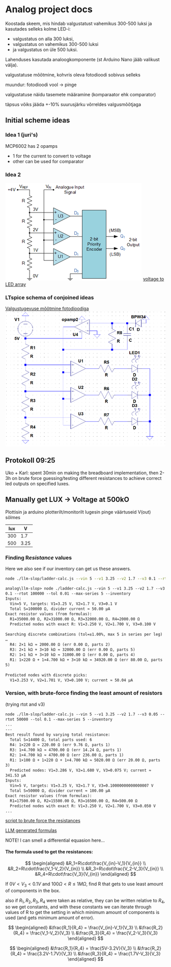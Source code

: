 # Analog project docs

Koostada skeem, mis hindab valgustatust vahemikus 300-500 luksi ja kasutades selleks kolme LED-i:

- valgustatus on alla 300 luksi,
- valgustatus on vahemikus 300-500 luksi
- ja valgustatus on üle 500 luksi.

Lahenduses kasutada analoogkomponente (st Arduino Nano jääb valikust välja).

valgustatuse mõõtmine, kohvris oleva fotodioodi sobivus selleks

muundur: fotodioodi vool -> pinge

valgustatuse näidu tasemete määramine (komparaator ehk comparator)

täpsus võiks jääda +-10% suurusjärku võrreldes valgusmõõtjaga

## Initial scheme ideas

### Idea 1 (juri's)

MCP6002 has 2 opamps

- 1 for the current to convert to voltage
- other can be used for comparator

### Idea 2

![I was thinking of this, just without the encoder](./voltage-to-LED-array.png)
[voltage to LED array](https://www.electronics-tutorials.ws/combination/analogue-to-digital-converter.html)

### LTspice schema of conjoined ideas

[Valgustugevuse mõõtmine fotodioodiga](./analog-scheme.asc)
![Valgustugevuse mõõtmine fotodioodiga](./analog-scheme.png)

## Protokoll 09:25

Uko + Karl:
spent 30min on making the breadboard implementation, then 2-3h on brute force guessing/testing different resistances to achieve correct led outputs on specified luxes.

## Manually get LUX -> Voltage at 500kO

Plottisin ja arduino plotterilt/monitorilt lugesin pinge väärtuseid V(out) sõlmes

| lux | V    |
|-----|------|
| 300 | 1.7  |
| 500 | 3.25 |

### Finding R*esistance* values

Here we also see if our inventory can get us these answers.

```sh
node ./llm-slop/ladder-calc.js --vin 5 --v1 3.25 --v2 1.7 --v3 0.1 --rtot 100000 --tol 0.01 --max-series 5 --inventory
```

```terminal
analog\llm-slop> node ./ladder-calc.js --vin 5 --v1 3.25 --v2 1.7 --v3 0.1 --rtot 100000 --tol 0.01 --max-series 5 --inventory
Inputs:
  Vin=5 V, targets: V1=3.25 V, V2=1.7 V, V3=0.1 V
  Total S=100000 Ω, divider current ≈ 50.00 µA
Exact resistor values (from formulas):
  R1=35000.00 Ω, R2=31000.00 Ω, R3=32000.00 Ω, R4=2000.00 Ω
  Predicted nodes with exact R: V1=3.250 V, V2=1.700 V, V3=0.100 V

Searching discrete combinations (tol=±1.00%, max 5 in series per leg) …
  R4: 2×1 kΩ ≈ 2000.00 Ω (err 0.00 Ω, parts 2)
  R3: 2×1 kΩ + 3×10 kΩ ≈ 32000.00 Ω (err 0.00 Ω, parts 5)
  R2: 1×1 kΩ + 3×10 kΩ ≈ 31000.00 Ω (err 0.00 Ω, parts 4)
  R1: 1×220 Ω + 1×4.700 kΩ + 3×10 kΩ ≈ 34920.00 Ω (err 80.00 Ω, parts 5)

Predicted nodes with discrete picks:
  V1=3.253 V, V2=1.701 V, V3=0.100 V; current ≈ 50.04 µA
```

### Version, with brute-force finding the least amount of resistors

(trying rtot and v3)

```terminal
node ./llm-slop/ladder-calc.js --vin 5 --v1 3.25 --v2 1.7 --v3 0.05 --rtot 50000 --tol 0.1 --max-series 5 --inventory
...
---
Best result found by varying total resistance:
  Total S=14400 Ω, total parts used: 6
  R4: 1×220 Ω ≈ 220.00 Ω (err 9.76 Ω, parts 1)
  R3: 1×4.700 kΩ ≈ 4700.00 Ω (err 14.24 Ω, parts 1)
  R2: 1×4.700 kΩ ≈ 4700.00 Ω (err 236.00 Ω, parts 1)
  R1: 1×100 Ω + 1×220 Ω + 1×4.700 kΩ ≈ 5020.00 Ω (err 20.00 Ω, parts 3)
  Predicted nodes: V1=3.286 V, V2=1.680 V, V3=0.075 V; current ≈ 341.53 µA
Inputs:
  Vin=5 V, targets: V1=3.25 V, V2=1.7 V, V3=0.10000000000000007 V
  Total S=50000 Ω, divider current ≈ 100.00 µA
Exact resistor values (from formulas):
  R1=17500.00 Ω, R2=15500.00 Ω, R3=16500.00 Ω, R4=500.00 Ω
  Predicted nodes with exact R: V1=3.250 V, V2=1.700 V, V3=0.050 V
...
```

[script to brute force the resistances](./llm-slop/ladder-calc.js)

[LLM generated formulas](./llm-slop/gen-formulas.md)

NOTE! I can smell a differential equasion here...

#### The formula used to get the resistances:

$$
\begin{aligned}
  &R_1=R\cdot\frac{V_{in}-V_1}{V_{in}} \\
  &R_2=R\cdot\frac{V_1-V_2}{V_{in}} \\
  &R_3=R\cdot\frac{V_2-V_3}{V_{in}} \\
  &R_4=R\cdot\frac{V_3}{V_{in}}
\end{aligned}
$$

If $0V<V_3<0.1V$ and $100Ω<R\le 1MΩ$, find R that gets to use least amount of components in the box.


also if $R_1,R_2,R_3,R_4$ were taken as relative, they can be written relative to $R_4$, so we get constants, and with these constants we can iterate through values of R to get the setting in which minimum amount of components is used (and gets minimum amount of error).

$$
\begin{aligned}
  &\frac{R_1}{R_4} = \frac{V_{in}-V_1}{V_3} \\
  &\frac{R_2}{R_4} = \frac{V_1-V_2}{V_3} \\
  &\frac{R_3}{R_4} = \frac{V_2-V_3}{V_3}
\end{aligned}
$$

$$
\begin{aligned}
  &\frac{R_1}{R_4} = \frac{5V-3.2V}{V_3} \\
  &\frac{R_2}{R_4} = \frac{3.2V-1.7V}{V_3} \\
  &\frac{R_3}{R_4} = \frac{1.7V-V_3}{V_3}
\end{aligned}
$$
